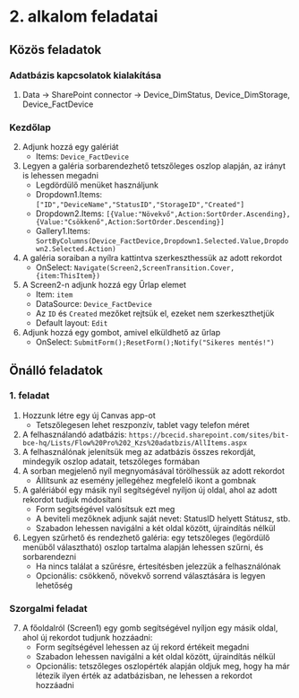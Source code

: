 # 2. alkalom feladatai

## Közös feladatok

### Adatbázis kapcsolatok kialakítása
1. Data -> SharePoint connector -> Device_DimStatus, Device_DimStorage, Device_FactDevice

### Kezdőlap
2. Adjunk hozzá egy galériát
	- Items: ```Device_FactDevice```
3. Legyen a galéria sorbarendezhető tetszőleges oszlop alapján, az irányt is lehessen megadni
	- Legdördülő menüket használjunk
	- Dropdown1.Items: ```["ID","DeviceName","StatusID","StorageID","Created"]```
	- Dropdown2.Items: ```[{Value:"Növekvő",Action:SortOrder.Ascending},{Value:"Csökkenő",Action:SortOrder.Descending}]```
	- Gallery1.Items: ```SortByColumns(Device_FactDevice,Dropdown1.Selected.Value,Dropdown2.Selected.Action)```
4. A galéria soraiban a nyílra kattintva szerkeszthessük az adott rekordot
	- OnSelect: ```Navigate(Screen2,ScreenTransition.Cover,{item:ThisItem})```
5. A Screen2-n adjunk hozzá egy Űrlap elemet
	- Item: ```item```
	- DataSource: ```Device_FactDevice```
	- Az ```ID``` és ```Created``` mezőket rejtsük el, ezeket nem szerkeszthetjük
	- Default layout: ```Edit```
6. Adjunk hozzá egy gombot, amivel elküldhető az űrlap
	- OnSelect: ```SubmitForm();ResetForm();Notify("Sikeres mentés!")```

## Önálló feladatok

### 1. feladat

1. Hozzunk létre egy új Canvas app-ot
    - Tetszőlegesen lehet reszponzív, tablet vagy telefon méret
2. A felhasználandó adatbázis: ```https://bcecid.sharepoint.com/sites/bit-bce-hq/Lists/Flow%20Pro%202_Kzs%20adatbzis/AllItems.aspx```
3. A felhasználónak jelenítsük meg az adatbázis összes rekordját, mindegyik oszlop adatait, tetszőleges formában
4. A sorban megjelenő nyíl megnyomásával törölhessük az adott rekordot
    - Állítsunk az esemény jellegéhez megfelelő ikont a gombnak
5. A galériából egy másik nyíl segítségével nyíljon új oldal, ahol az adott rekordot tudjuk módosítani
    - Form segítségével valósítsuk ezt meg
    - A beviteli mezőknek adjunk saját nevet: StatusID helyett Státusz, stb.
	- Szabadon lehessen navigálni a két oldal között, újraindítás nélkül
6. Legyen szűrhető és rendezhető galéria: egy tetszőleges (legördülő menüből választható) oszlop tartalma alapján lehessen szűrni, és sorbarendezni
	- Ha nincs találat a szűrésre, értesítésben jelezzük a felhasználónak
	- Opcionális: csökkenő, növekvő sorrend választására is legyen lehetőség
### Szorgalmi feladat
7. A főoldalról (Screen1) egy gomb segítségével nyíljon egy másik oldal, ahol új rekordot tudjunk hozzáadni:
    - Form segítségével lehessen az új rekord értékeit megadni
	- Szabadon lehessen navigálni a két oldal között, újraindítás nélkül
	- Opcionális: tetszőleges oszlopérték alapján oldjuk meg, hogy ha már létezik ilyen érték az adatbázisban, ne lehessen a rekordot hozzáadni
